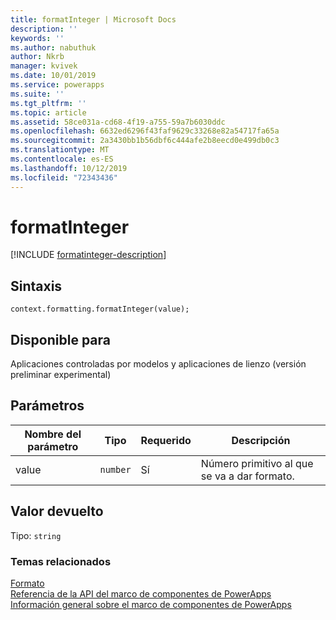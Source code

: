```yaml
---
title: formatInteger | Microsoft Docs
description: ''
keywords: ''
ms.author: nabuthuk
author: Nkrb
manager: kvivek
ms.date: 10/01/2019
ms.service: powerapps
ms.suite: ''
ms.tgt_pltfrm: ''
ms.topic: article
ms.assetid: 58ce031a-cd68-4f19-a755-59a7b6030ddc
ms.openlocfilehash: 6632ed6296f43faf9629c33268e82a54717fa65a
ms.sourcegitcommit: 2a3430bb1b56dbf6c444afe2b8eecd0e499db0c3
ms.translationtype: MT
ms.contentlocale: es-ES
ms.lasthandoff: 10/12/2019
ms.locfileid: "72343436"
---
```

# <a name="formatinteger"></a>formatInteger

[!INCLUDE [formatinteger-description](includes/formatinteger-description.md)]

## <a name="syntax"></a>Sintaxis

`context.formatting.formatInteger(value);`

## <a name="available-for"></a>Disponible para 

Aplicaciones controladas por modelos y aplicaciones de lienzo (versión preliminar experimental)

## <a name="parameters"></a>Parámetros

| Nombre del parámetro|Tipo|Requerido|Descripción|
| ------------- |----|--------|-----------|
|value|`number`|Sí|Número primitivo al que se va a dar formato.|

## <a name="return-value"></a>Valor devuelto

Tipo: `string`


### <a name="related-topics"></a>Temas relacionados

[Formato](../formatting.md)<br/>
[Referencia de la API del marco de componentes de PowerApps](../../reference/index.md)<br/>
[Información general sobre el marco de componentes de PowerApps](../../overview.md)